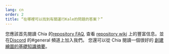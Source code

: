 ```yaml
---
lang: cn
order: 2
title: “在哪裡可以找到有關運行Kale的問題的答案？”
---
```


您應該首先閱讀 Chia 的[repository FAQ](https://github.com/Kale-Network/kale-blockchain/wiki/FAQ), 查看 [repository wiki](https://github.com/Kale-Network/kale-blockchain/wiki/) 上的豐富信息。並在[Discord](https://discord.com/invite/jEuZsNMD5c) 的#general 頻道上加入我們。 您還可以從 Chia 閱讀一個很好的 [創建繪圖的基礎知識摘要](https://www.chia.net/2021/02/22/plotting-basics.html)。